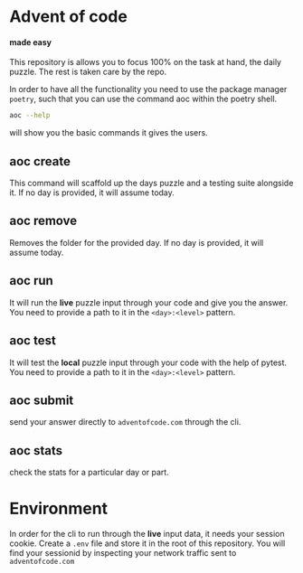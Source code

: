 # Advent of code
#### made easy


This repository is allows you to focus 100% on the task at hand, the daily puzzle. The rest is taken care by the repo.

In order to have all the functionality you need to use the package manager `poetry`, such that you can use the command aoc within the poetry shell.

```sh
aoc --help
```

will show you the basic commands it gives the users.

## aoc create

This command will scaffold up the days puzzle and a testing suite alongside it. If no day is provided, it will assume today.

## aoc remove

Removes the folder for the provided day. If no day is provided, it will assume today.

## aoc run

It will run the **live** puzzle input through your code and give you the answer. You need to provide a path to it in the `<day>:<level>` pattern.

## aoc test

It will test the **local** puzzle input through your code with the help of pytest. You need to provide a path to it in the `<day>:<level>` pattern.

## aoc submit

send your answer directly to `adventofcode.com` through the cli.

## aoc stats

check the stats for a particular day or part.
# Environment

In order for the cli to run through the **live** input data, it needs your session cookie. Create a `.env` file and store it in the root of this repository. You will find your sessionid by inspecting your network traffic sent to `adventofcode.com`
